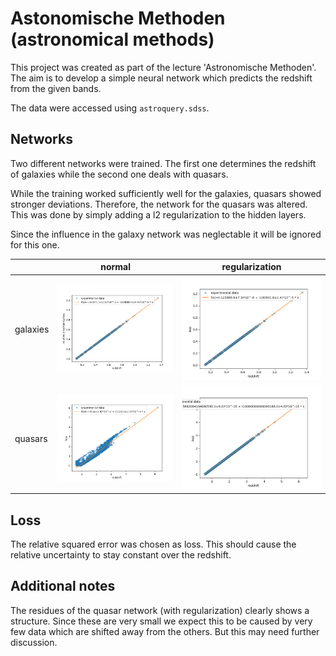 # Astonomische Methoden (astronomical methods)

This project was created as part of the lecture 'Astronomische Methoden'.
The aim is to develop a simple neural network which predicts the redshift from the given bands.

The data were accessed using `astroquery.sdss`.

## Networks
Two different networks were trained. 
The first one determines the redshift of galaxies while the second one deals with quasars.

While the training worked sufficiently well for the galaxies, quasars showed stronger deviations.
Therefore, the network for the quasars was altered. This was done by simply adding a l2 regularization to the 
hidden layers. 

Since the influence in the galaxy network was neglectable it will be ignored for this one.

|          | normal | regularization |
|----------|--------|----------------|
| galaxies | ![valloss(redshift)](images/galaxies/normal/linreg_valloss(redshift).png)  |  ![valloss(redshift)](images/galaxies/regularization/linreg_valloss(redshift).png) |
| quasars  | ![valloss(redshift)](images/quasars/normal/linreg_valloss(redshift).png)  |  ![valloss(redshift)](images/quasars/regularization/linreg_valloss(redshift).png) |


## Loss
The relative squared error was chosen as loss. 
This should cause the relative uncertainty to stay constant over the redshift.


## Additional notes
The residues of the quasar network (with regularization) clearly shows a structure.
Since these are very small we expect this to be caused by very few data which are shifted away from the others. 
But this may need further discussion.
